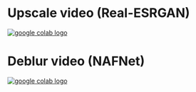 # Upscale video (Real-ESRGAN)
<a href="https://colab.research.google.com/github/detektor777/colab_list/blob/main/Real_ESRGAN_video.ipynb">
  <img src="https://colab.research.google.com/assets/colab-badge.svg" alt="google colab logo">
</a>

# Deblur video (NAFNet)
<a href="https://github.com/detektor777/colab_list/blob/main/nafnet_video_continue_new_buffer.ipynb">
  <img src="https://colab.research.google.com/assets/colab-badge.svg" alt="google colab logo">
</a>

